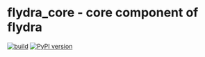 # flydra_core - core component of flydra

[![build](https://github.com/strawlab/flydra/workflows/build-and-test/badge.svg?branch=master)](https://github.com/strawlab/flydra/actions?query=branch%3Amaster)
[![PyPI version](https://badge.fury.io/py/flydra_core.svg)](https://badge.fury.io/py/flydra_core)
